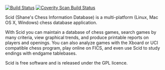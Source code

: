 [![Build Status](https://travis-ci.org/benini/scid.svg?branch=github)](https://travis-ci.org/benini/scid)
<a href="https://scan.coverity.com/projects/benini-scid">
  <img alt="Coverity Scan Build Status" src="https://scan.coverity.com/projects/14455/badge.svg"/>
</a>

Scid (Shane's Chess Information Database) is a multi-platform (Linux, Mac OS X, Windows) chess database application.

With Scid you can maintain a database of chess games, search games by many criteria, view graphical trends, and produce printable reports on players and openings. You can also analyze games with the Xboard or UCI compatible chess program, play online on FICS, and even use Scid to study endings with endgame tablebases.

Scid is free software and is released under the GPL licence.
